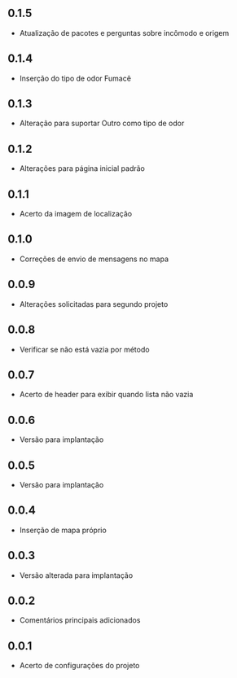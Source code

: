 ## 0.1.5

* Atualização de pacotes e perguntas sobre incômodo e origem

## 0.1.4

* Inserção do tipo de odor Fumacê

## 0.1.3

* Alteração para suportar Outro como tipo de odor

## 0.1.2

* Alterações para página inicial padrão

## 0.1.1

* Acerto da imagem de localização

## 0.1.0

* Correções de envio de mensagens no mapa

## 0.0.9

* Alterações solicitadas para segundo projeto

## 0.0.8

* Verificar se não está vazia por método

## 0.0.7

* Acerto de header para exibir quando lista não vazia

## 0.0.6

* Versão para implantação

## 0.0.5

* Versão para implantação

## 0.0.4

* Inserção de mapa próprio

## 0.0.3

* Versão alterada para implantação

## 0.0.2

* Comentários principais adicionados

## 0.0.1

* Acerto de configurações do projeto
